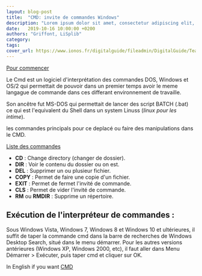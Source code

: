 ```yaml
---
layout: blog-post
title:  "CMD: invite de commandes Windows"
description: "Lorem ipsum dolor sit amet, consectetur adipiscing elit, sed do eiusmod tempor incididunt ut labore et dolore magna aliqua."
date:   2019-10-16 10:00:00 +0200
authors: "Griffont, LiSplib"
category: 
tags:
cover_url: https://www.ionos.fr/digitalguide/fileadmin/DigitalGuide/Teaser/cmd-commands-t.jpg
---
```


[Pour commencer](https://fr.wikipedia.org/wiki/Cmd "clic pour savoir")

Le Cmd est un logiciel d'interprétation des commandes DOS, Windows et OS/2 qui permettait de pouvoir dans un premier temps avoir le meme langague de commande dans ces differant environnement de travaille.

Son ancêtre fut MS-DOS qui permettait de lancer des script BATCH (.bat) ce qui est l'equivalent du Shell dans un system Linuss (_linux pour les intime_).

les commandes principals pour ce deplacé ou faire des manipulations dans le CMD.

[Liste des commandes](https://windows.developpez.com/cours/ligne-commande/?page=page_3 "clic si t'es cap")

* **CD** : Change directory (changer de dossier).
* **DIR** : Voir le contenu du dossier ou on est.
* **DEL** : Supprimer un ou plusieur fichier.
* **COPY** : Permet de faire une copie d'un fichier.
* **EXIT** : Permet de fermet l'invité de commande.
* **CLS** : Permet de vider l'invité de commande.
* **RM** ou **RMDIR** : Supprime un répertoire.

## **Exécution de l'interpréteur de commandes :**

Sous Windows Vista, Windows 7, Windows 8 et Windows 10 et ultérieures, il suffit de taper la commande cmd dans la barre de recherches de Windows Desktop Search, situé dans le menu démarrer. Pour les autres versions antérieures (Windows XP, Windows 2000, etc), il faut aller dans Menu Démarrer > Exécuter, puis taper cmd et cliquer sur OK. 

In English if you want
[CMD](https://www.computerhope.com/cmd.htm)
